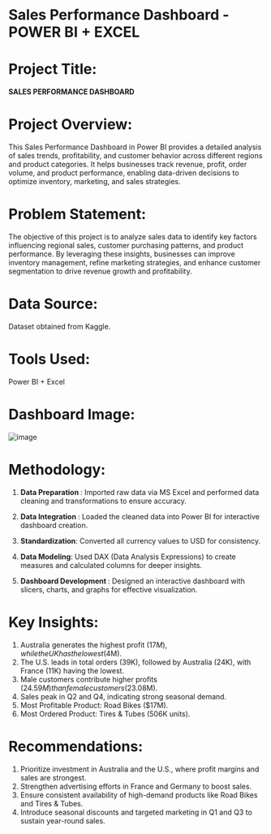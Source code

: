 # Sales Performance Dashboard - POWER BI + EXCEL

# Project Title:
<B> SALES PERFORMANCE DASHBOARD </B>

# Project Overview:
This Sales Performance Dashboard in Power BI provides a detailed analysis of sales trends, profitability, and customer behavior across different regions and product categories. It helps businesses track revenue, profit, order volume, and product performance, enabling data-driven decisions to optimize inventory, marketing, and sales strategies.

# Problem Statement:
The objective of this project is to analyze sales data to identify key factors influencing regional sales, customer purchasing patterns, and product performance. By leveraging these insights, businesses can improve inventory management, refine marketing strategies, and enhance customer segmentation to drive revenue growth and profitability.

# Data Source:
Dataset obtained from Kaggle.


# Tools Used:
Power BI + Excel

# Dashboard Image:
![image](https://github.com/user-attachments/assets/44422a56-eda3-4bce-87a6-383406510463)

# Methodology:
1. <B> Data Preparation </B>: Imported raw data via MS Excel and performed data cleaning and transformations to ensure accuracy.

2. <B>Data Integration </B>: Loaded the cleaned data into Power BI for interactive dashboard creation.
3. <B>Standardization</B>: Converted all currency values to USD for consistency.
4. <B> Data Modeling</B>: Used DAX (Data Analysis Expressions) to create measures and calculated columns for deeper insights.
5. <B>Dashboard Development </B>: Designed an interactive dashboard with slicers, charts, and graphs for effective visualization.
# Key Insights:
1. Australia generates the highest profit ($17M), while the UK has the lowest ($4M).
2. The U.S. leads in total orders (39K), followed by Australia (24K), with France (11K) having the lowest.
3. Male customers contribute higher profits ($24.59M) than female customers ($23.08M).
4. Sales peak in Q2 and Q4, indicating strong seasonal demand.
5. Most Profitable Product: Road Bikes ($17M).
6. Most Ordered Product: Tires & Tubes (506K units).
# Recommendations:
1. Prioritize investment in Australia and the U.S., where profit margins and sales are strongest.
2. Strengthen advertising efforts in France and Germany to boost sales.
3. Ensure consistent availability of high-demand products like Road Bikes and Tires & Tubes.
4. Introduce seasonal discounts and targeted marketing in Q1 and Q3 to sustain year-round sales.


